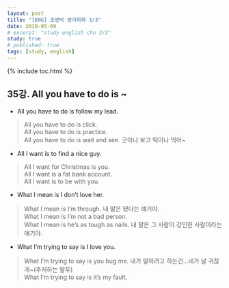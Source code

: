 ```yaml
---
layout: post
title: "[ENG] 조앤박 영어회화 3/3"
date: 2019-05-09
# excerpt: "study english cho 3/3"
study: true
# published: true
tags: [study, english]
---
```


{% include toc.html %}

## 35강. All you have to do is ~
- All you have to do is follow my lead.

>All you have to do is click.<br>
>All you have to do is practice.<br>
>All you have to do is wait and see. 굿이나 보고 떡이나 먹어~


- All I want is to find a nice guy.

>All I want for Christmas is you.<br>
>All I want is a fat bank account.<br>
>All I want is to be with you.<br>

- What I mean is I don’t love her.

>What I mean is I’m through. 내 말은 됐다는 얘기야.<br>
>What I mean is I’m not a bad person.<br>
>What I mean is he’s as tough as nails. 내 말은 그 사람이 강인한 사람이라는 얘기야.<br>

- What I’m trying to say is I love you.

>What I’m trying to say is you bug me. 내가 말하려고 하는건…네가 날 귀찮게~(주저하는 말투)<br>
>What I’m trying to say is it’s my fault.<br>

